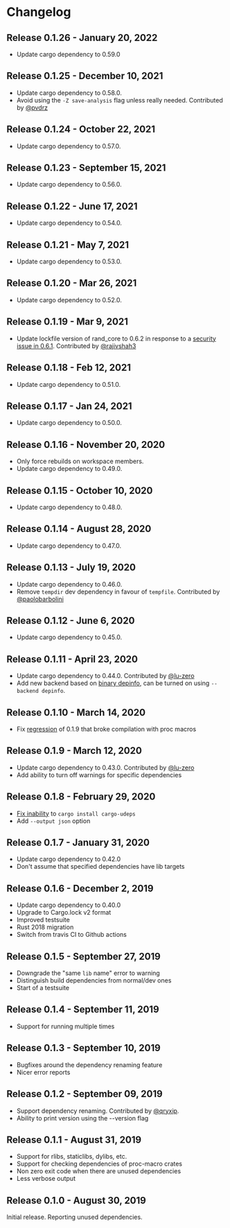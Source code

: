 # Changelog

## Release 0.1.26 - January 20, 2022

- Update cargo dependency to 0.59.0

## Release 0.1.25 - December 10, 2021

- Update cargo dependency to 0.58.0.
- Avoid using the `-Z save-analysis` flag unless really needed. Contributed by [@pvdrz](https://github.com/pvdrz)

## Release 0.1.24 - October 22, 2021

- Update cargo dependency to 0.57.0.

## Release 0.1.23 - September 15, 2021

- Update cargo dependency to 0.56.0.

## Release 0.1.22 - June 17, 2021

- Update cargo dependency to 0.54.0.

## Release 0.1.21 - May 7, 2021

- Update cargo dependency to 0.53.0.

## Release 0.1.20 - Mar 26, 2021

- Update cargo dependency to 0.52.0.

## Release 0.1.19 - Mar 9, 2021

- Update lockfile version of rand_core to 0.6.2 in response to a [security issue in 0.6.1](https://rustsec.org/advisories/RUSTSEC-2021-0023). Contributed by [@rajivshah3](https://github.com/rajivshah3)

## Release 0.1.18 - Feb 12, 2021

- Update cargo dependency to 0.51.0.

## Release 0.1.17 - Jan 24, 2021

- Update cargo dependency to 0.50.0.

## Release 0.1.16 - November 20, 2020

- Only force rebuilds on workspace members.
- Update cargo dependency to 0.49.0.

## Release 0.1.15 - October 10, 2020

- Update cargo dependency to 0.48.0.

## Release 0.1.14 - August 28, 2020

- Update cargo dependency to 0.47.0.

## Release 0.1.13 - July 19, 2020

- Update cargo dependency to 0.46.0.
- Remove `tempdir` dev dependency in favour of `tempfile`. Contributed by [@paolobarbolini](https://github.com/paolobarbolini)

## Release 0.1.12 - June 6, 2020

- Update cargo dependency to 0.45.0.

## Release 0.1.11 - April 23, 2020

- Update cargo dependency to 0.44.0. Contributed by [@lu-zero](https://github.com/lu-zero)
- Add new backend based on [binary depinfo](https://github.com/rust-lang/rust/issues/63012),
  can be turned on using `--backend depinfo`.

## Release 0.1.10 - March 14, 2020

- Fix [regression](https://github.com/est31/cargo-udeps/issues/62) of 0.1.9 that broke compilation with proc macros

## Release 0.1.9 - March 12, 2020

- Update cargo dependency to 0.43.0. Contributed by [@lu-zero](https://github.com/lu-zero)
- Add ability to turn off warnings for specific dependencies

## Release 0.1.8 - February 29, 2020

- [Fix inability](https://github.com/est31/cargo-udeps/issues/53) to `cargo install cargo-udeps`
- Add `--output json` option

## Release 0.1.7 - January 31, 2020

- Update cargo dependency to 0.42.0
- Don't assume that specified dependencies have lib targets

## Release 0.1.6 - December 2, 2019

- Update cargo dependency to 0.40.0
- Upgrade to Cargo.lock v2 format
- Improved testsuite
- Rust 2018 migration
- Switch from travis CI to Github actions

## Release 0.1.5 - September 27, 2019

- Downgrade the "same `lib` name" error to warning
- Distinguish build dependencies from normal/dev ones
- Start of a testsuite

## Release 0.1.4 - September 11, 2019

- Support for running multiple times

## Release 0.1.3 - September 10, 2019

- Bugfixes around the dependency renaming feature
- Nicer error reports

## Release 0.1.2 - September 09, 2019

- Support dependency renaming. Contributed by [@qryxip](https://github.com/qryxip).
- Ability to print version using the --version flag

## Release 0.1.1 - August 31, 2019

- Support for rlibs, staticlibs, dylibs, etc.
- Support for checking dependencies of proc-macro crates
- Non zero exit code when there are unused dependencies
- Less verbose output

## Release 0.1.0 - August 30, 2019

Initial release. Reporting unused dependencies.
